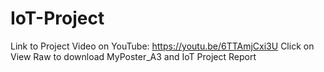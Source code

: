 # IoT-Project
Link to Project Video on YouTube: https://youtu.be/6TTAmjCxi3U
Click on View Raw to download MyPoster_A3 and IoT Project Report
